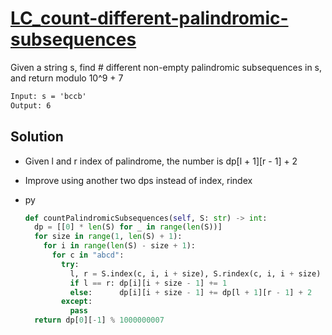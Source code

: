 # [LC_count-different-palindromic-subsequences](https://leetcode.com/problems/count-different-palindromic-subsequences)

Given a string s, find # different non-empty palindromic subsequences in s, and return modulo 10^9 + 7

```txt
Input: s = 'bccb'
Output: 6
```

## Solution

* Given l and r index of palindrome, the number is dp[l + 1][r - 1] + 2
* Improve using another two dps instead of index, rindex

* py

  ```py
  def countPalindromicSubsequences(self, S: str) -> int:
    dp = [[0] * len(S) for _ in range(len(S))]
    for size in range(1, len(S) + 1):
      for i in range(len(S) - size + 1):
        for c in "abcd":
          try:
            l, r = S.index(c, i, i + size), S.rindex(c, i, i + size)
            if l == r: dp[i][i + size - 1] += 1
            else:      dp[i][i + size - 1] += dp[l + 1][r - 1] + 2
          except:
            pass
    return dp[0][-1] % 1000000007
  ```
